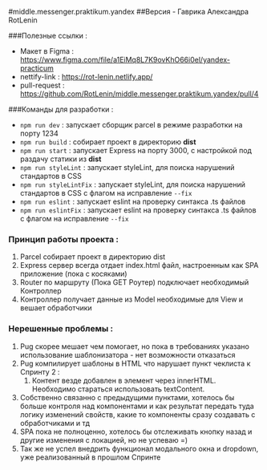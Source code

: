 #middle.messenger.praktikum.yandex
##Версия - Гаврика Александра RotLenin

###Полезные ссылки :
- Макет в Figma :  https://www.figma.com/file/a1EiMq8L7K9ovKhO66i0el/yandex-practicum
- nettify-link : https://rot-lenin.netlify.app/
- pull-request : https://github.com/RotLenin/middle.messenger.praktikum.yandex/pull/4

###Команды для разработки :
- `npm run dev` : запускает сборщик parcel в режиме разработки на порту 1234
- `npm run build` : собирает проект в директорию **dist**
- `npm run start` : запускает Express на порту 3000, с настройкой под раздачу статики из **dist**
- `npm run styleLint` : запускает styleLint, для поиска нарушений стандартов в CSS
- `npm run styleLintFix` : запускает styleLint, для поиска нарушений стандартов в CSS с флагом на исправление `--fix`
- `npm run eslint` : запускает eslint на проверку синтакса .ts файлов
- `npm run eslintFix` : запускает eslint на проверку синтакса .ts файлов с флагом на исправление `--fix`

### Принцип работы проекта :
1. Parcel собирает проект в директорию dist
1. Express сервер всегда отдает index.html файл, настроенным как SPA приложение (пока с косяками)
1. Router по маршруту (Пока GET Роутер) подключает необходимый Контроллер 
1. Контроллер получает данные из Model необходимые для View и вешает обработчики

### Нерешенные проблемы :
1. Pug скорее мешает чем помогает, но пока в требованиях указано использование шаблонизатора - нет возможности отказаться
1. Pug компилирует шаблоны в HTML что нарушает пункт чеклиста к Спринту 2 :
    1. Контент везде добавлен в элемент через innerHTML. Необходимо стараться использовать textContent.
1. Собственно связанно с предыдущими пунктами, хотелось бы больше контроля над компонентами 
и как результат передать туда логику изменений свойств, какие то компоненты сразу создавать с обработчиками и тд
1. SPA пока не полноценно, хотелось бы отслеживать кнопку назад и другие изменения с локацией, но не успеваю =)
1. Так же не успел внедрить функционал модального окна и dropdown, уже реализованный в прошлом Спринте
